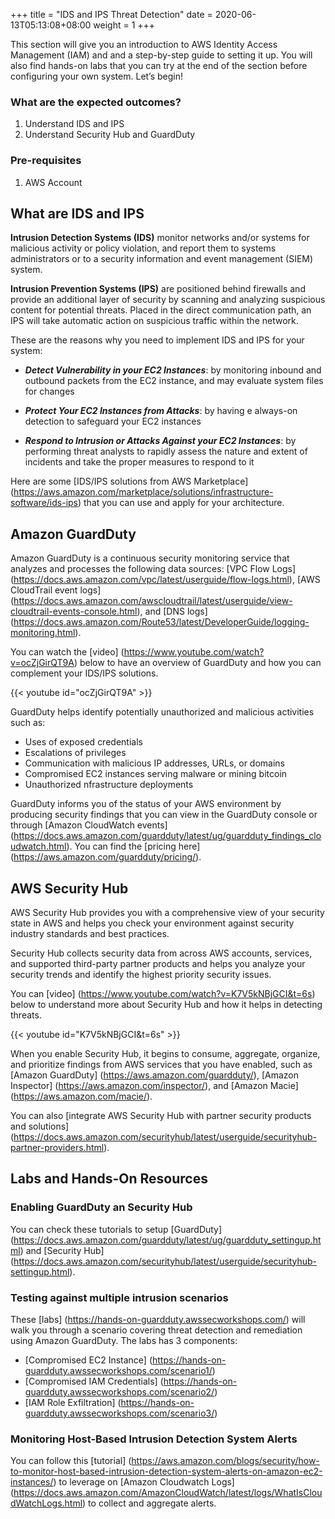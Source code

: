 +++
title = "IDS and IPS Threat Detection"
date =  2020-06-13T05:13:08+08:00
weight = 1
+++

This section will give you an introduction to AWS Identity Access Management (IAM) and and a step-by-step guide to setting it up. You will also find hands-on labs that you can try at the end of the section before configuring your own system. Let’s begin!

### What are the expected outcomes?

1. Understand IDS and IPS
2. Understand Security Hub and GuardDuty

### Pre-requisites

1. AWS Account

## What are IDS and IPS

**Intrusion Detection Systems (IDS)** monitor networks and/or systems for malicious activity or policy violation, and report them to systems administrators or to a security information and event management (SIEM) system. 

**Intrusion Prevention Systems (IPS)** are positioned
behind firewalls and provide an additional layer of security by scanning and analyzing suspicious content for potential threats. Placed in the direct communication path, an IPS will take automatic action on suspicious traffic within the network.

These are the reasons why you need to implement IDS and IPS for your system:

* ***Detect Vulnerability in your EC2 Instances***: by monitoring inbound and outbound packets from the EC2 instance, and may evaluate system files for changes

* ***Protect Your EC2 Instances from Attacks***: by having e always-on detection to safeguard your EC2 instances

* ***Respond to Intrusion or Attacks Against your EC2 Instances***: by performing  threat analysts to rapidly assess the nature and extent of incidents and take the
proper measures to respond to it

Here are some [IDS/IPS solutions from AWS Marketplace] (https://aws.amazon.com/marketplace/solutions/infrastructure-software/ids-ips) that you can use and apply for your architecture.

## Amazon GuardDuty

Amazon GuardDuty is a continuous security monitoring service that analyzes and processes the following data sources: [VPC Flow Logs] (https://docs.aws.amazon.com/vpc/latest/userguide/flow-logs.html), [AWS CloudTrail event logs] (https://docs.aws.amazon.com/awscloudtrail/latest/userguide/view-cloudtrail-events-console.html), and [DNS logs] (https://docs.aws.amazon.com/Route53/latest/DeveloperGuide/logging-monitoring.html).

You can watch the [video] (https://www.youtube.com/watch?v=ocZjGirQT9A) below to have an overview of GuardDuty and how you can complement your IDS/IPS solutions.

{{< youtube id="ocZjGirQT9A" >}}

GuardDuty helps identify potentially unauthorized and malicious activities such as:
* Uses of exposed credentials
* Escalations of privileges
* Communication with malicious IP addresses, URLs, or domains
* Compromised EC2 instances serving malware or mining bitcoin
* Unauthorized nfrastructure deployments

GuardDuty informs you of the status of your AWS environment by producing security findings that you can view in the GuardDuty console or through [Amazon CloudWatch events] (https://docs.aws.amazon.com/guardduty/latest/ug/guardduty_findings_cloudwatch.html). You can find the [pricing here] (https://aws.amazon.com/guardduty/pricing/).

## AWS Security Hub

AWS Security Hub provides you with a comprehensive view of your security state in AWS and helps you check your environment against security industry standards and best practices.

Security Hub collects security data from across AWS accounts, services, and supported third-party partner products and helps you analyze your security trends and identify the highest priority security issues.

You can [video] (https://www.youtube.com/watch?v=K7V5kNBjGCI&t=6s) below to understand more about Security Hub and how it helps in detecting threats.

{{< youtube id="K7V5kNBjGCI&t=6s" >}}

When you enable Security Hub, it begins to consume, aggregate, organize, and prioritize findings from AWS services that you have enabled, such as [Amazon GuardDuty] (https://aws.amazon.com/guardduty/), [Amazon Inspector] (https://aws.amazon.com/inspector/), and [Amazon Macie] (https://aws.amazon.com/macie/). 

You can also [integrate AWS Security Hub with partner security products and solutions] (https://docs.aws.amazon.com/securityhub/latest/userguide/securityhub-partner-providers.html). 

## Labs and Hands-On Resources

### Enabling GuardDuty an Security Hub

You can check these tutorials  to setup [GuardDuty] (https://docs.aws.amazon.com/guardduty/latest/ug/guardduty_settingup.html) and [Security Hub] (https://docs.aws.amazon.com/securityhub/latest/userguide/securityhub-settingup.html).

### Testing against multiple intrusion scenarios

These [labs] (https://hands-on-guardduty.awssecworkshops.com/) will walk you through a scenario covering threat detection and remediation using Amazon GuardDuty. The labs has 3 components:
* [Compromised EC2 Instance] (https://hands-on-guardduty.awssecworkshops.com/scenario1/)
* [Compromised IAM Credentials] (https://hands-on-guardduty.awssecworkshops.com/scenario2/)
* [IAM Role Exfiltration] (https://hands-on-guardduty.awssecworkshops.com/scenario3/)

### Monitoring Host-Based Intrusion Detection System Alerts

You can follow this [tutorial] (https://aws.amazon.com/blogs/security/how-to-monitor-host-based-intrusion-detection-system-alerts-on-amazon-ec2-instances/) to leverage on [Amazon Cloudwatch Logs] (https://docs.aws.amazon.com/AmazonCloudWatch/latest/logs/WhatIsCloudWatchLogs.html) to collect and aggregate alerts.